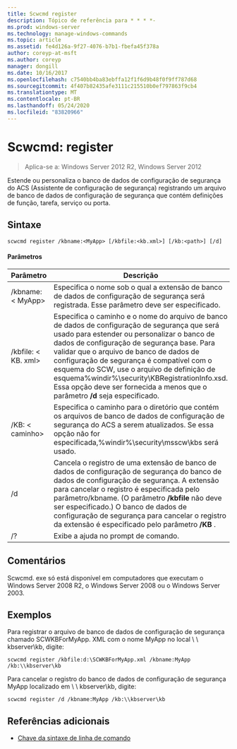 ```yaml
---
title: Scwcmd register
description: Tópico de referência para * * * *-
ms.prod: windows-server
ms.technology: manage-windows-commands
ms.topic: article
ms.assetid: fe4d126a-9f27-4076-b7b1-fbefa45f378a
author: coreyp-at-msft
ms.author: coreyp
manager: dongill
ms.date: 10/16/2017
ms.openlocfilehash: c7540bb4ba83ebffa12f1f6d9b48f0f9ff787d68
ms.sourcegitcommit: 4f407b82435afe3111c215510b0ef797863f9cb4
ms.translationtype: MT
ms.contentlocale: pt-BR
ms.lasthandoff: 05/24/2020
ms.locfileid: "83820966"
---
```

# <a name="scwcmd-register"></a>Scwcmd: register

> Aplica-se a: Windows Server 2012 R2, Windows Server 2012

Estende ou personaliza o banco de dados de configuração de segurança do ACS (Assistente de configuração de segurança) registrando um arquivo de banco de dados de configuração de segurança que contém definições de função, tarefa, serviço ou porta.

## <a name="syntax"></a>Sintaxe

```
scwcmd register /kbname:<MyApp> [/kbfile:<kb.xml>] [/kb:<path>] [/d]
```

#### <a name="parameters"></a>Parâmetros

|Parâmetro|Descrição|
|---------|-----------|
|/kbname: \< MyApp>|Especifica o nome sob o qual a extensão de banco de dados de configuração de segurança será registrada. Esse parâmetro deve ser especificado.|
|/kbfile: \< KB. xml>|Especifica o caminho e o nome do arquivo de banco de dados de configuração de segurança que será usado para estender ou personalizar o banco de dados de configuração de segurança base. Para validar que o arquivo de banco de dados de configuração de segurança é compatível com o esquema do SCW, use o arquivo de definição de esquema%windir%\security\KBRegistrationInfo.xsd. Essa opção deve ser fornecida a menos que o parâmetro **/d** seja especificado.|
|/KB: \< caminho>|Especifica o caminho para o diretório que contém os arquivos de banco de dados de configuração de segurança do ACS a serem atualizados. Se essa opção não for especificada,%windir%\security\msscw\kbs será usado.|
|/d|Cancela o registro de uma extensão de banco de dados de configuração de segurança do banco de dados de configuração de segurança. A extensão para cancelar o registro é especificada pelo parâmetro/kbname. (O parâmetro **/kbfile** não deve ser especificado.) O banco de dados de configuração de segurança para cancelar o registro da extensão é especificado pelo parâmetro **/KB** .|
|/?|Exibe a ajuda no prompt de comando.|

## <a name="remarks"></a>Comentários

Scwcmd. exe só está disponível em computadores que executam o Windows Server 2008 R2, o Windows Server 2008 ou o Windows Server 2003.

## <a name="examples"></a>Exemplos

Para registrar o arquivo de banco de dados de configuração de segurança chamado SCWKBForMyApp. XML com o nome MyApp no local \\ \\ kbserver\kb, digite:
```
scwcmd register /kbfile:d:\SCWKBForMyApp.xml /kbname:MyApp /kb:\\kbserver\kb
```
Para cancelar o registro do banco de dados de configuração de segurança MyApp localizado em \\ \\ kbserver\kb, digite:
```
scwcmd register /d /kbname:MyApp /kb:\\kbserver\kb
```

## <a name="additional-references"></a>Referências adicionais

- [Chave da sintaxe de linha de comando](command-line-syntax-key.md)